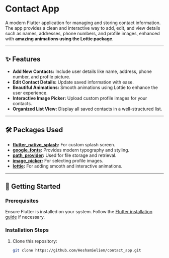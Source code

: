 # Contact App

A modern Flutter application for managing and storing contact information. The app provides a clean and interactive way to add, edit, and view details such as names, addresses, phone numbers, and profile images, enhanced with **amazing animations using the Lottie package**.

---

## ✨ Features

- **Add New Contacts:** Include user details like name, address, phone number, and profile picture.
- **Edit Contact Details:** Update saved information with ease.
- **Beautiful Animations:** Smooth animations using Lottie to enhance the user experience.
- **Interactive Image Picker:** Upload custom profile images for your contacts.
- **Organized List View:** Display all saved contacts in a well-structured list.

---

## 🛠️ Packages Used

- **[flutter_native_splash](https://pub.dev/packages/flutter_native_splash):** For custom splash screen.
- **[google_fonts](https://pub.dev/packages/google_fonts):** Provides modern typography and styling.
- **[path_provider](https://pub.dev/packages/path_provider):** Used for file storage and retrieval.
- **[image_picker](https://pub.dev/packages/image_picker):** For selecting profile images.
- **[lottie](https://pub.dev/packages/lottie):** For adding smooth and interactive animations.

---

## 🚀 Getting Started

### Prerequisites

Ensure Flutter is installed on your system. Follow the [Flutter installation guide](https://docs.flutter.dev/get-started/install) if necessary.

### Installation Steps

1. Clone this repository:
   ```bash
   git clone https://github.com/HeshamSeliem/contact_app.git
